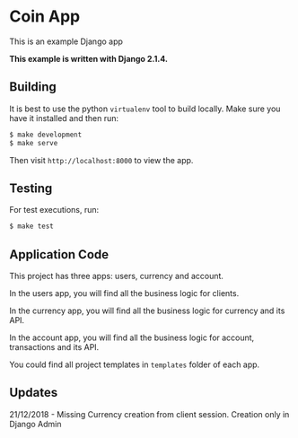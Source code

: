 # Coin App

This is an example Django app

**This example is written with Django 2.1.4.**

## Building

It is best to use the python `virtualenv` tool to build locally. Make
sure you have it installed and then run:

```sh
$ make development
$ make serve
```

Then visit `http://localhost:8000` to view the app. 

## Testing

For test executions, run:

```sh
$ make test
```

## Application Code

This project has three apps: users, currency and account.

In the users app, you will find all the business logic
for clients.

In the currency app, you will find all the business logic
for currency and its API.

In the account app, you will find all the business logic 
for account, transactions and its API.

You could find all project templates in `templates` folder of each app.


## Updates

21/12/2018 - Missing Currency creation from client session. Creation only
             in Django Admin 